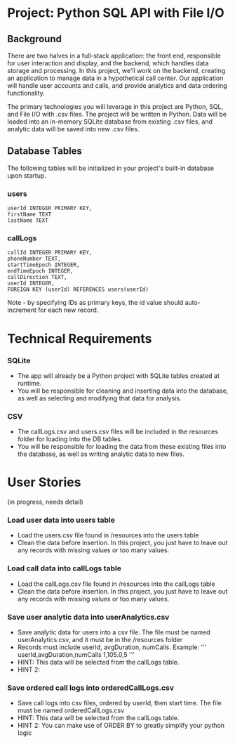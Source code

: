# Project: Python SQL API with File I/O

## Background 

There are two halves in a full-stack application: the front end, responsible for user interaction and display, and the backend, which handles data storage and processing. In this project, we'll work on the backend, creating an application to manage data in a hypothetical call center. Our application will handle user accounts and calls, and provide analytics and data ordering functionality.

The primary technologies you will leverage in this project are Python, SQL, and File I/O with .csv files. The project will be written in Python. Data will be loaded into an in-memory SQLite database from existing .csv files, and analytic data will be saved into new .csv files. 

## Database Tables 

The following tables will be initialized in your project's built-in database upon startup.

### users
```
userId INTEGER PRIMARY KEY,
firstName TEXT
lastName TEXT
```

### callLogs
```
callId INTEGER PRIMARY KEY,
phoneNumber TEXT,
startTimeEpoch INTEGER,
endTimeEpoch INTEGER,
callDirection TEXT,
userId INTEGER,
FOREIGN KEY (userId) REFERENCES users(userId)
```

Note - by specifying IDs as primary keys, the id value should auto-increment for each new record.

# Technical Requirements

### SQLite

- The app will already be a Python project with SQLite tables created at runtime. 
- You will be responsible for cleaning and inserting data into the database, as well as selecting and modifying that data for analysis.  

### CSV

- The callLogs.csv and users.csv files will be included in the resources folder for loading into the DB tables.
- You will be responsible for loading the data from these existing files into the database, as well as writing analytic data to new files.

# User Stories

(in progress, needs detail)

### Load user data into users table
- Load the users.csv file found in /resources into the users table
- Clean the data before insertion. In this project, you just have to leave out any records with missing values or too many values.

### Load call data into callLogs table
- Load the callLogs.csv file found in /resources into the callLogs table 
- Clean the data before insertion. In this project, you just have to leave out any records with missing values or too many values.

### Save user analytic data into userAnalytics.csv
- Save analytic data for users into a csv file. The file must be named userAnalytics.csv, and it must be in the /resources folder
- Records must include userId, avgDuration, numCalls. Example:
  '''
  userId,avgDuration,numCalls
  1,105.0,5
  '''
- HINT: This data will be selected from the callLogs table.
- HINT 2: 

### Save ordered call logs into orderedCallLogs.csv
- Save call logs into csv files, ordered by userId, then start time. The file must be named orderedCallLogs.csv
- HINT: This data will be selected from the callLogs table.
- HINT 2: You can make use of ORDER BY to greatly simplify your python logic



